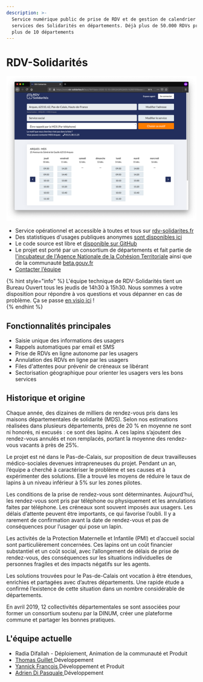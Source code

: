 ```yaml
---
description: >-
  Service numérique public de prise de RDV et de gestion de calendrier pour les
  services des Solidarités en départements. Déjà plus de 50.000 RDVs pris dans
  plus de 10 départements
---
```


# RDV-Solidarités

![Prise de RDV autonome d&apos;un usager sur RDV-Solidarit&#xE9;s](.gitbook/assets/screenshot_2020-12-08_at_18.11.54.png)

* Service opérationnel et accessible à toutes et tous sur [rdv-solidarites.fr](https://www.rdv-solidarites.fr)
* Des statistiques d'usages publiques anonymes [sont disponibles ici](https://www.rdv-solidarites.fr/stats/)
* Le code source est libre et [disponible sur GitHub](https://github.com/betagouv/rdv-solidarites.fr/)
* Le projet est porté par un consortium de départements et fait partie de [l'incubateur de l'Agence Nationale de la Cohésion Territoriale](https://incubateur.anct.gouv.fr/) ainsi que de la communauté [beta.gouv.fr](https://beta.gouv.fr) 
* [Contacter l’équipe](mailto:contact@rdv-solidarites.fr?subject=RDV%20Solidarit%C3%A9s%20%28anciennement%20Lapins%29%20sur%20beta.gouv.fr)

{% hint style="info" %}
L'équipe technique de RDV-Solidarités tient un Bureau Ouvert tous les jeudis de 14h30 à 15h30. Nous sommes à votre disposition pour répondre à vos questions et vous dépanner en cas de problème. Ça se passe [en visio ici](https://visio.incubateur.net/b/adr-gcy-x7h) !  
{% endhint %}

## Fonctionnalités principales <a id="des-milliers-de-lapins-dans-les-maisons-d&#xE9;partementales-de-solidarit&#xE9;-"></a>

* Saisie unique des informations des usagers 
* Rappels automatiques par email et SMS
* Prise de RDVs en ligne autonome par les usagers
* Annulation des RDVs en ligne par les usagers
* Files d'attentes pour prévenir de créneaux se libérant
* Sectorisation géographique pour orienter les usagers vers les bons services

## Historique et origine <a id="des-milliers-de-lapins-dans-les-maisons-d&#xE9;partementales-de-solidarit&#xE9;-"></a>

Chaque année, des dizaines de milliers de rendez-vous pris dans les maisons départementales de solidarité \(MDS\). Selon nos estimations réalisées dans plusieurs départements, près de 20 % en moyenne ne sont ni honorés, ni excusés : ce sont des lapins. A ces lapins s’ajoutent des rendez-vous annulés et non remplacés, portant la moyenne des rendez-vous vacants à près de 25%.

Le projet est né dans le Pas-de-Calais, sur proposition de deux travailleuses médico-sociales devenues intrapreneuses du projet. Pendant un an, l’équipe a cherché à caractériser le problème et ses causes et à expérimenter des solutions. Elle a trouvé les moyens de réduire le taux de lapins à un niveau inférieur à 5% sur les zones pilotes.

Les conditions de la prise de rendez-vous sont déterminantes. Aujourd’hui, les rendez-vous sont pris par téléphone ou physiquement et les annulations faites par téléphone. Les créneaux sont souvent imposés aux usagers. Les délais d’attente peuvent être importants, ce qui favorise l’oubli. Il y a rarement de confirmation avant la date de rendez-vous et pas de conséquences pour l’usager qui pose un lapin.

Les activités de la Protection Maternelle et Infantile \(PMI\) et d’accueil social sont particulièrement concernées. Ces lapins ont un coût financier substantiel et un coût social, avec l’allongement de délais de prise de rendez-vous, des conséquences sur les situations individuelles de personnes fragiles et des impacts négatifs sur les agents.

Les solutions trouvées pour le Pas-de-Calais ont vocation à être étendues, enrichies et partagées avec d’autres départements. Une rapide étude a confirmé l’existence de cette situation dans un nombre considérable de départements.

En avril 2019, 12 collectivités départementales se sont associées pour former un consortium soutenu par la DINUM, créer une plateforme commune et partager les bonnes pratiques.

## L'équipe actuelle

* Radia Difallah - Déploiement, Animation de la communauté et Produit
* [Thomas Guillet ](https://palya.fr/)Développement
* [Yannick François ](https://elsif.fr)Développement et Produit
* [Adrien Di Pasquale ](https://adrien.dipasquale.fr)Développement

